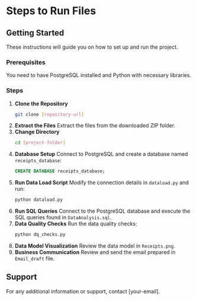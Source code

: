 
# Steps to Run Files

## Getting Started
These instructions will guide you on how to set up and run the project.

### Prerequisites
You need to have PostgreSQL installed and Python with necessary libraries.

### Steps
1. **Clone the Repository**
    ```bash
    git clone [repository-url]
    ```
2. **Extract the Files**
    Extract the files from the downloaded ZIP folder.
3. **Change Directory**
    ```bash
    cd [project-folder]
    ```
4. **Database Setup**
    Connect to PostgreSQL and create a database named `receipts_database`:
    ```sql
    CREATE DATABASE receipts_database;
    ```
5. **Run Data Load Script**
    Modify the connection details in `dataload.py` and run:
    ```bash
    python dataload.py
    ```
6. **Run SQL Queries**
    Connect to the PostgreSQL database and execute the SQL queries found in `DataAnalysis.sql`.
7. **Data Quality Checks**
    Run the data quality checks:
    ```bash
    python dq_checks.py
    ```
8. **Data Model Visualization**
    Review the data model in `Receipts.png`.
9. **Business Communication**
    Review and send the email prepared in `Email_draft` file.

## Support
For any additional information or support, contact [your-email].
